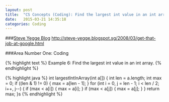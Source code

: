 ```yaml
---
layout: post
title:  "CS Concepts (Coding): Find the largest int value in an int array."
date:   2015-03-21 14:35:18
categories: Coding
---
```


###[Steve Yegge Blog](https://sites.google.com/site/steveyegge2/five-essential-phone-screen-questions)
http://steve-yegge.blogspot.sg/2008/03/get-that-job-at-google.html

###Area Number One: Coding

{% highlight text %}
Example 6:  Find the largest int value in an int array.
{% endhighlight %}

{% highlight java %}
  int largestIntInArray(int a[]) {
    int len = a.length;
    int max = 0;
    if ((len & 1) != 0) {
      max = a[len - 1];
    }
    for (int i = 0, j = len - 1; i < len / 2; i++, j--) {
      if (max < a[i]) {
        max = a[i];
      }
      if (max < a[j]) {
        max = a[j];
      }
    }
    return max;
  }s
{% endhighlight %}
